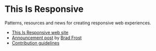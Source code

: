 This Is Responsive
==================

Patterns, resources and news for creating responsive web experiences.

* [This Is Responsive web site][1]
* [Announcement post][2] by [Brad Frost][3]
* [Contribution guidelines][4]

[1]: http://bradfrost.github.com/this-is-responsive/
[2]: http://bradfrostweb.com/blog/web/this-is-responsive/
[3]: https://twitter.com/brad_frost
[4]: this-is-responsive/blob/gh-pages/CONTRIBUTING.md

